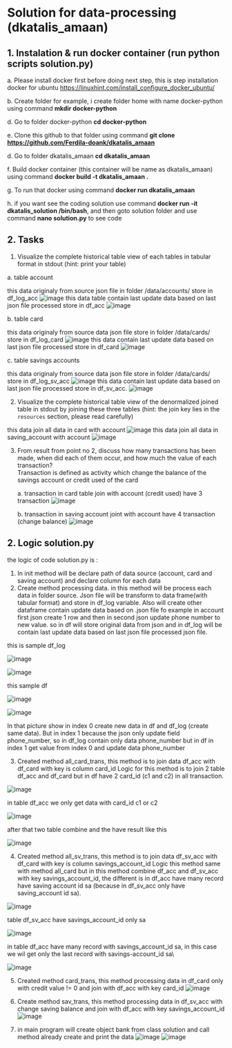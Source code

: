 # **Solution for data-processing (dkatalis_amaan)**

## 1. Instalation & run docker container (run python scripts solution.py)

a. Please install docker first before doing next step, this is step installation docker for ubuntu https://linuxhint.com/install_configure_docker_ubuntu/

b. Create folder for example, i create folder home with name docker-python using command **mkdir docker-python** 

d. Go to folder docker-python **cd docker-python**

e. Clone this github to that folder using command **git clone https://github.com/Ferdila-doank/dkatalis_amaan**

d. Go to folder dkatalis_amaan **cd dkatalis_amaan**

f. Build docker container (this container will be name as dkatalis_amaan) using command **docker build -t dkatalis_amaan .**

g. To run that docker using command **docker run dkatalis_amaan**

h. if you want see the coding solution use command **docker run -it dkatalis_solution /bin/bash**, and then goto solution folder and use command **nano solution.py** to see code 

## 2. Tasks
1. Visualize the complete historical table view of each tables in tabular format in stdout (hint: print your table)

  a. table account 
  
  this data originaly from source json file in folder /data/accounts/ store in df_log_acc
  ![image](https://user-images.githubusercontent.com/55681442/171983234-30849666-ce26-4de0-99bc-d4c5f944d431.png)
  this data table contain last update data based on last json file processed store in df_acc
  ![image](https://user-images.githubusercontent.com/55681442/171983415-7bfade6a-9dec-49af-aa4b-a4578b84bb59.png)
  
  b. table card 
  
  this data originaly from source data json file store in folder /data/cards/ store in df_log_card
  ![image](https://user-images.githubusercontent.com/55681442/171986526-512b3370-806d-4a1e-8461-93a18ad22834.png)
  this data contain last update data based on last json file processed store in df_card
  ![image](https://user-images.githubusercontent.com/55681442/171986537-e875719d-9d9c-4724-9514-c80dfb8ef895.png)

  c. table savings accounts
  
  this data originaly from source data json file store in folder /data/cards/ store in df_log_sv_acc
  ![image](https://user-images.githubusercontent.com/55681442/171986581-aa419cb6-1dfd-42a6-8604-570a66e59e69.png)
  this data contain last update data based on last json file processed store in df_sv_acc.
  ![image](https://user-images.githubusercontent.com/55681442/171986598-6667f356-98ca-4584-80b9-7013987e6168.png)
  
2. Visualize the complete historical table view of the denormalized joined table in stdout by joining these three tables (hint: the join key lies in the `resources` section, please read carefully)

  this data join all data in card with account 
  ![image](https://user-images.githubusercontent.com/55681442/171990108-c26738c3-f482-4e91-881d-5b677f49fa3b.png)
  this data join all data in saving_account with account 
  ![image](https://user-images.githubusercontent.com/55681442/171990143-038de618-ec82-4191-b1c5-8661a1fe1b4a.png)

3. From result from point no 2, discuss how many transactions has been made, when did each of them occur, and how much the value of each transaction?  
   Transaction is defined as activity which change the balance of the savings account or credit used of the card
   
   a. transaction in card table join with account (credit used) have 3 transaction
   ![image](https://user-images.githubusercontent.com/55681442/171986685-7f1b71b7-371d-4e3c-bc80-41c94d52f343.png)
   
   b. transaction in saving account joint with account have 4 transaction (change balance)
   ![image](https://user-images.githubusercontent.com/55681442/171986733-98bf5b0b-c3e9-4dad-9fdd-e8745f5f98bd.png)

## 2. Logic solution.py

the logic of code solution.py is :
1. In init method will be declare path of data source (account, card and saving account) and declare column for each data 
2. Create method processing data. in this method will be process each data in folder source. Json file will be transform to data frame(with tabular format) and store in df_log variable. Also will create other dataframe contain update data based on .json file fo example in account first json create 1 row and then in second json update phone number to new value. so in df will store original data from json and in df_log will be contain last update data based on last json file processed json file. 

  this is sample df_log

  ![image](https://user-images.githubusercontent.com/55681442/171990306-afc366d8-38a0-4e1c-8ddb-89b4bad0bd20.png)

  ![image](https://user-images.githubusercontent.com/55681442/171990322-41bfafdf-d41c-4ded-8a2e-e14944aa8a14.png)

  this sample df

  ![image](https://user-images.githubusercontent.com/55681442/171990339-6f475e0a-a71c-46e1-a9fa-fcb7c8ff528d.png)

  ![image](https://user-images.githubusercontent.com/55681442/171990383-ad1f636b-f4f9-4619-affe-445ef3f41a32.png)

  In that picture show in index 0 create new data in df and df_log (create same data). But in index 1 because the json only update field phone_number, so in df_log contain only data phone_number but in df in index 1 get value from index 0 and update data phone_number 

3. Created method all_card_trans, this method is to join data df_acc with df_card with key is column card_id
  Logic for this method is to join 2 table df_acc and df_card but in df have 2 card_id (c1 and c2) in all transaction.
  
  ![image](https://user-images.githubusercontent.com/55681442/172011239-6c2d6270-945b-402e-83d9-59cbc6227ffb.png)
  
  in table df_acc we only get data with card_id c1 or c2 
  
  ![image](https://user-images.githubusercontent.com/55681442/172011734-cc97107a-ed77-4841-a061-891faedf2c4b.png)
  
  after that two table combine and the have result like this 
  
  ![image](https://user-images.githubusercontent.com/55681442/171990108-c26738c3-f482-4e91-881d-5b677f49fa3b.png)
  
4. Created method all_sv_trans, this method is to join data df_sv_acc with df_card with key is column savings_account_id
  Logic this method same with method all_card but in this method combine df_acc and df_sv_acc with key savings_account_id, the different is in df_acc have many record have saving account id sa (because in df_sv_acc only have saving_account id sa).
  
  ![image](https://user-images.githubusercontent.com/55681442/172012483-34917824-4f9b-44ba-bf03-7c1149f4dbb6.png)
  
  table df_sv_acc have savings_account_id only sa
  
  ![image](https://user-images.githubusercontent.com/55681442/172012974-0c4e5ac8-3d3c-4bb0-a12f-368b0deace5e.png)
  
  in table df_acc have many record with savings_account_id sa, in this case we wil get only the last record with savings-account_id sa\
  
  ![image](https://user-images.githubusercontent.com/55681442/171990805-90b6e467-0a44-4b6f-b692-c193a8b1f0b8.png)

5. Created method card_trans, this method processing data in df_card only with credit value != 0 and join with df_acc with key card_id
  ![image](https://user-images.githubusercontent.com/55681442/171986685-7f1b71b7-371d-4e3c-bc80-41c94d52f343.png)

6. Create method sav_trans, this method processing data in df_sv_acc with change saving balance and join with df_acc with key savings_account_id
   ![image](https://user-images.githubusercontent.com/55681442/171986733-98bf5b0b-c3e9-4dad-9fdd-e8745f5f98bd.png)

7. in main program will create object bank from class solution and call method already create and print the data 
  ![image](https://user-images.githubusercontent.com/55681442/171991353-e6076ad9-a198-442b-b5c3-e3b6cbcdc702.png)
  ![image](https://user-images.githubusercontent.com/55681442/171991384-ace5e63c-ac93-4f04-8533-229b9abdc351.png)




